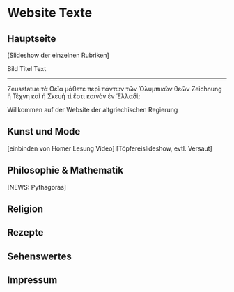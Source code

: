 # Website Texte

## Hauptseite
[Slideshow der einzelnen Rubriken]

Bild	   Titel	       Text
----       -----               ----
Zeusstatue τὰ Θεῖα             μάθετε περὶ πάντων τῶν Ὀλυμπικῶν θεῶν
Zeichnung  ἡ Τέχνη καὶ ἡ Σκευή τὶ ἔστι καινὸν ἐν Ἑλλαδί;


Willkommen auf der Website der altgriechischen Regierung

## Kunst und Mode
[einbinden von Homer Lesung Video]
[Töpfereislideshow, evtl. Versaut]

## Philosophie & Mathematik
[NEWS: Pythagoras]

## Religion
## Rezepte
## Sehenswertes
## Impressum
